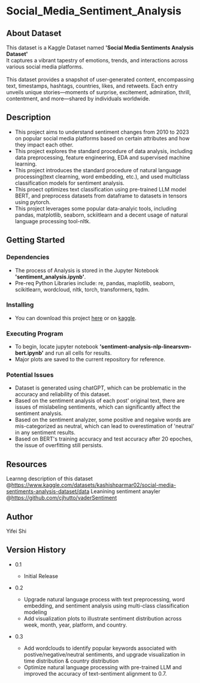 # Social_Media_Sentiment_Analysis

## About Dataset
This dataset is a Kaggle Dataset named **'Social Media Sentiments Analysis Dataset'**
<br>
It captures a vibrant tapestry of emotions, trends, and interactions across various social media platforms.
<br><br>
This dataset provides a snapshot of user-generated content, encompassing text, timestamps, hashtags, countries, likes, and retweets. 
Each entry unveils unique stories—moments of surprise, excitement, admiration, thrill, contentment, and more—shared by individuals worldwide.

## Description
* This project aims to understand sentiment changes from 2010 to 2023 on popular social media platforms based on certain attributes and how they impact each other.
* This project explores the standard procedure of data analysis, including data preprocessing, feature engineering, EDA and supervised machine learning.
* This project introduces the standard procedure of natural language processing(text clearning, word embedding, etc.), and used multiclass classification models for sentiment analysis.
* This proect optimizes text classification using  pre-trained LLM model BERT, and preprocess datasets from dataframe to datasets in tensors using pytorch.
* This project leverages some popular data-analyic tools, including pandas, matplotlib, seaborn, sckiitlearn and a decent usage of natural language processing tool-nltk.

## Getting Started

### Dependencies
* The process of Analysis is stored in the Jupyter Notebook **'sentiment_analysis.ipynb'**.
* Pre-req Python Libraries include: re, pandas, maplotlib, seaborn, scikitlearn, wordcloud, nltk, torch, transformers, tqdm.

### Installing
* You can download this project [here](https://github.com/kkrit-tinna/social_media_sentiment_analysis.git) or on [kaggle](https://www.kaggle.com/code/shikristin/sentiment-analysis-nlp-linearsvm-bert).

### Executing Program
* To begin, locate jupyter notebook **'sentiment-analysis-nlp-linearsvm-bert.ipynb'** and run all cells for results.
* Major plots are saved to the current repository for reference.

### Potential Issues
* Dataset is generated using chatGPT, which can be problematic in the accuracy and reliability of this dataset.
* Based on the sentiment analysis of each post' original text, there are issues of mislabeling sentiments, which can significantly affect the sentiment analysis.
* Based on the sentiment analyzer, some positive and negaive words are mis-categorized as neutral, which can lead to overestimation of 'neutral' in any sentiment results.
* Based on BERT's training accuracy and test accuracy after 20 epoches, the issue of overfitting still persists.
  
## Resources
Learnng description of this dataset @https://www.kaggle.com/datasets/kashishparmar02/social-media-sentiments-analysis-dataset/data
Leanining sentiment anayler @https://github.com/cjhutto/vaderSentiment

## Author
Yifei Shi


## Version History
* 0.1
    * Initial Release
 
* 0.2
    * Upgrade natural language process with text preprocessing, word embedding, and sentiment analysis using multi-class classification modeling
    * Add visualization plots to illustrate sentiment distribution across week, month, year, platform, and country.
 
* 0.3
    * Add wordclouds to identify popular keywords associated with postive/negative/neutral sentiments, and upgrade visualization in time distribution & country distribution
    * Optimize natural language processing with pre-trained LLM and improved the accuracy of text-sentiment alignment to 0.7.
